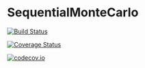 # SequentialMonteCarlo

[![Build Status](https://travis-ci.org/awllee/SequentialMonteCarlo.jl.svg?branch=master)](https://travis-ci.org/awllee/SequentialMonteCarlo.jl)

[![Coverage Status](https://coveralls.io/repos/awllee/SequentialMonteCarlo.jl/badge.svg?branch=master&service=github)](https://coveralls.io/github/awllee/SequentialMonteCarlo.jl?branch=master)

[![codecov.io](http://codecov.io/github/awllee/SequentialMonteCarlo.jl/coverage.svg?branch=master)](http://codecov.io/github/awllee/SequentialMonteCarlo.jl?branch=master)

